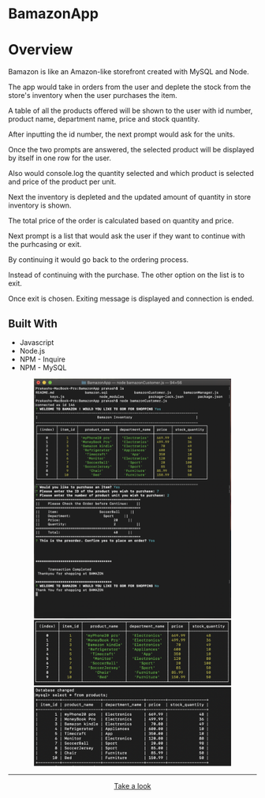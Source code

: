 # BamazonApp

<h1>Overview</h1>

<p>Bamazon is like an Amazon-like storefront created with MySQL and Node. </p>


<p>The app would take in orders from the user and deplete the stock from the store's inventory when the user purchases the item. </p>

<p>A table of all the products offered will be shown to the user with id number, product name, department name, price and stock quantity. </p>

<p>After inputting the id number, the next prompt would ask for the units.</p>

<p>Once the two prompts are answered, the selected product will be displayed by itself in one row for the user.</p>
<p>Also would console.log the quantity selected and which product is selected and price of the product per unit. </p>
<p>Next the inventory is depleted and the updated amount of quantity in store inventory is shown.</p>
<p>The total price of the order is  calculated based on quantity and price.</p>

<p>Next prompt is a list that would ask the user if they want to continue with the purhcasing or exit. </p>
<p>By continuing it would go back to the ordering process.</p>


<p>Instead of continuing with the purchase. The other option on the list is to exit.</p>
<p>Once exit is chosen. Exiting message is displayed and connection is ended. </p>

<h2>Built With</h2>
<ul>
<li>Javascript</li>
<li>Node.js</li>
<li>NPM - Inquire</li>
<li>NPM - MySQL</li>
</ul>

<div align="center">
    <img src="assets/Screen Shot 2019-09-20 at 8.51.10 PM.png" width="400px">
</div>

<div align="center">
    <img src="assets/Screen Shot 2019-09-20 at 8.51.44 PM.png" width="400px" 
</div>

<div align="center">
    <img src="assets/Screen Shot 2019-09-20 at 8.53.15 PM.png" width="400px" 
</div>

<hr>
<a href="https://youtu.be/6JOUxcTCEw0" target="_blank">Take a look</a>
